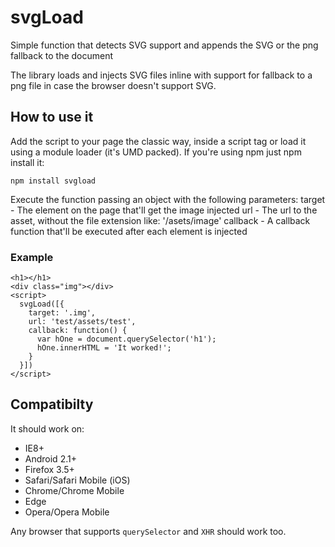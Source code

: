 # svgLoad
Simple function that detects SVG support and appends the SVG or the png fallback to the document

The library loads and injects SVG files inline with support for fallback to a png file in case the browser doesn't support SVG.

## How to use it
Add the script to your page the classic way, inside a script tag or load it using a module loader (it's UMD packed).
If you're using npm just npm install it:

`npm install svgload`

Execute the function passing an object with the following parameters:
target   - The element on the page that'll get the image injected
url      - The url to the asset, without the file extension like: '/asets/image'
callback - A callback function that'll be executed after each element is injected

### Example
    <h1></h1>
    <div class="img"></div>
    <script>
      svgLoad([{
        target: '.img',
        url: 'test/assets/test',
        callback: function() {
          var hOne = document.querySelector('h1');
          hOne.innerHTML = 'It worked!';
        }
      }])
    </script>

## Compatibilty
It should work on:
- IE8+
- Android 2.1+
- Firefox 3.5+
- Safari/Safari Mobile (iOS)
- Chrome/Chrome Mobile
- Edge
- Opera/Opera Mobile

Any browser that supports `querySelector` and `XHR` should work too.


